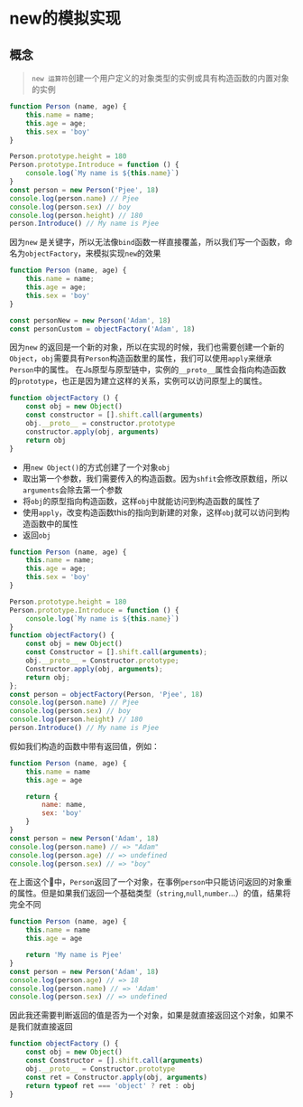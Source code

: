 # new的模拟实现

## 概念
> `new 运算符`创建一个用户定义的对象类型的实例或具有构造函数的内置对象的实例

```js
function Person (name, age) {
    this.name = name;
    this.age = age;
    this.sex = 'boy'
}

Person.prototype.height = 180
Person.prototype.Introduce = function () {
    console.log(`My name is ${this.name}`)
}
const person = new Person('Pjee', 18)
console.log(person.name) // Pjee
console.log(person.sex) // boy
console.log(person.height) // 180
person.Introduce() // My name is Pjee
```
因为`new` 是关键字，所以无法像`bind`函数一样直接覆盖，所以我们写一个函数，命名为`objectFactory`，来模拟实现`new`的效果
```javascript
function Person (name, age) {
    this.name = name;
    this.age = age;
    this.sex = 'boy'
}

const personNew = new Person('Adam', 18)
const personCustom = objectFactory('Adam', 18)
```
因为`new` 的返回是一个新的对象，所以在实现的时候，我们也需要创建一个新的`Object`，`obj`需要具有`Person`构造函数里的属性，我们可以使用`apply`来继承`Person`中的属性。
在Js原型与原型链中，实例的`__proto__`属性会指向构造函数的`prototype`，也正是因为建立这样的关系，实例可以访问原型上的属性。
```js
function objectFactory () {
    const obj = new Object()
    const constructor = [].shift.call(arguments)
    obj.__proto__ = constructor.prototype
    constructor.apply(obj, arguments)
    return obj
}
```
* 用`new Object()`的方式创建了一个对象`obj`
* 取出第一个参数，我们需要传入的构造函数。因为`shfit`会修改原数组，所以`arguments`会除去第一个参数
* 将`obj`的原型指向构造函数，这样`obj`中就能访问到构造函数的属性了
* 使用`apply`，改变构造函数this的指向到新建的对象，这样`obj`就可以访问到构造函数中的属性
* 返回`obj`

```js
function Person (name, age) {
    this.name = name;
    this.age = age;
    this.sex = 'boy'
}

Person.prototype.height = 180
Person.prototype.Introduce = function () {
    console.log(`My name is ${this.name}`)
}
function objectFactory() {
    const obj = new Object()
    const Constructor = [].shift.call(arguments);
    obj.__proto__ = Constructor.prototype;
    Constructor.apply(obj, arguments);
    return obj;
};
const person = objectFactory(Person, 'Pjee', 18)
console.log(person.name) // Pjee
console.log(person.sex) // boy
console.log(person.height) // 180
person.Introduce() // My name is Pjee
```
假如我们构造的函数中带有返回值，例如：
```js
function Person (name, age) {
    this.name = name
    this.age = age

    return {
        name: name,
        sex: 'boy'
    }
}
const person = new Person('Adam', 18)
console.log(person.name) // => "Adam"
console.log(person.age) // => undefined
console.log(person.sex) // => "boy"
```
在上面这个🌰中，`Person`返回了一个对象，在事例`person`中只能访问返回的对象重的属性。但是如果我们返回一个基础类型（`string`,`null`,`number`...）的值，结果将完全不同
```js
function Person (name, age) {
    this.name = name
    this.age = age

    return 'My name is Pjee'
}
const person = new Person('Adam', 18)
console.log(person.age) // => 18
console.log(person.name) // => 'Adam'
console.log(person.sex) // => undefined
```
因此我还需要判断返回的值是否为一个对象，如果是就直接返回这个对象，如果不是我们就直接返回
```js
function objectFactory () {
    const obj = new Object()
    const Constructor = [].shift.call(arguments)
    obj.__proto__ = Constructor.prototype
    const ret = Constructor.apply(obj, arguments)
    return typeof ret === 'object' ? ret : obj
}
```